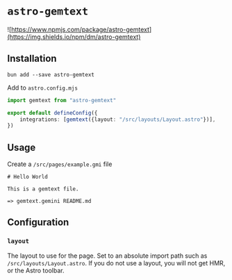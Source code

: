 # `astro-gemtext`

![https://www.npmjs.com/package/astro-gemtext](https://img.shields.io/npm/dm/astro-gemtext)

## Installation

```
bun add --save astro-gemtext
```

Add to `astro.config.mjs`

```ts
import gemtext from "astro-gemtext"

export default defineConfig({
    integrations: [gemtext({layout: "/src/layouts/Layout.astro"})],
})
```

## Usage

Create a `/src/pages/example.gmi` file

```gmi
# Hello World

This is a gemtext file.

=> gemtext.gemini README.md
```

## Configuration

### `layout`

The layout to use for the page. Set to an absolute import path such as
`/src/layouts/Layout.astro`. If you do not use a layout, you will not get HMR, or the
Astro toolbar.

